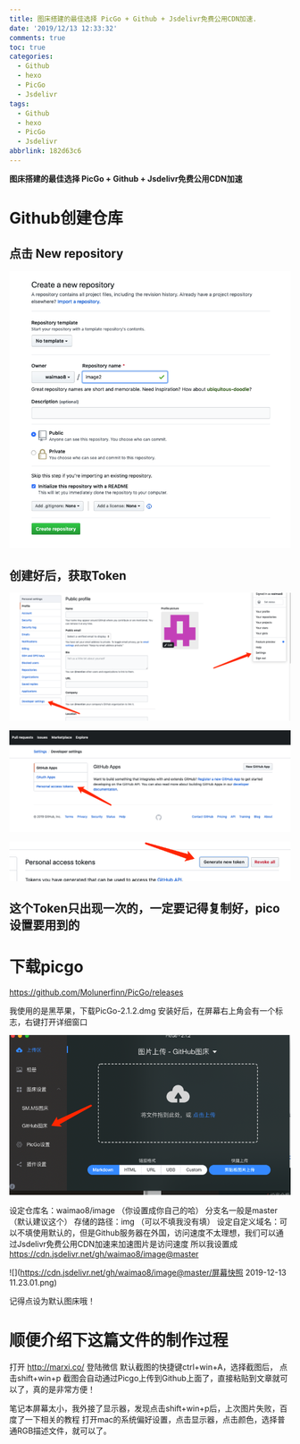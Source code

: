 ```yaml
---
title: 图床搭建的最佳选择 PicGo + Github + Jsdelivr免费公用CDN加速.
date: '2019/12/13 12:33:32'
comments: true
toc: true
categories:
  - Github
  - hexo
  - PicGo
  - Jsdelivr
tags:
  - Github
  - hexo
  - PicGo
  - Jsdelivr
abbrlink: 182d63c6
---
```





**图床搭建的最佳选择 PicGo + Github + Jsdelivr免费公用CDN加速**

# Github创建仓库


## 点击 New repository
![](https://raw.githubusercontent.com/waimao8/image/master/20191213122007.png)

## 创建好后，获取Token
![](https://raw.githubusercontent.com/waimao8/image/master/20191213122230.png)


![](https://raw.githubusercontent.com/waimao8/image/master/20191213122429.png)


![](https://raw.githubusercontent.com/waimao8/image/master/20191213122615.png)

## 这个Token只出现一次的，一定要记得复制好，pico设置要用到的

# 下载picgo

https://github.com/Molunerfinn/PicGo/releases

我使用的是黑苹果，下载PicGo-2.1.2.dmg
安装好后，在屏幕右上角会有一个标志，右键打开详细窗口

![](https://raw.githubusercontent.com/waimao8/image/master/20191213122859.png)




设定仓库名：waimao8/image   （你设置成你自己的哈）
分支名一般是master   （默认建议这个）
存储的路径：img         （可以不填我没有填）
设定自定义域名：可以不填使用默认的，但是Github服务器在外国，访问速度不太理想，我们可以通过Jsdelivr免费公用CDN加速来加速图片是访问速度
所以我设置成
https://cdn.jsdelivr.net/gh/waimao8/image@master

![](https://cdn.jsdelivr.net/gh/waimao8/image@master/屏幕快照 2019-12-13 11.23.01.png)

记得点设为默认图床哦！

# 顺便介绍下这篇文件的制作过程
打开 http://marxi.co/
登陆微信
默认截图的快捷键ctrl+win+A，选择截图后，
点击shift+win+p
截图会自动通过Picgo上传到Github上面了，直接粘贴到文章就可以了，真的是非常方便！

笔记本屏幕太小，我外接了显示器，发现点击shift+win+p后，上次图片失败，百度了一下相关的教程
打开mac的系统偏好设置，点击显示器，点击颜色，选择普通RGB描述文件，就可以了。
